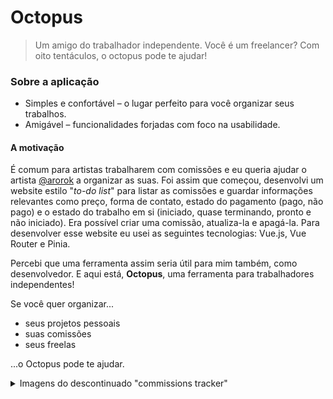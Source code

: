 # Octopus

> Um amigo do trabalhador independente. Você é um freelancer? Com oito tentáculos, o octopus pode te ajudar!

### Sobre a aplicação

- Simples e confortável – o lugar perfeito para você organizar seus trabalhos.
- Amigável – funcionalidades forjadas com foco na usabilidade.

#### A motivação

É comum para artistas trabalharem com comissões e eu queria ajudar o artista [@arorok](https://x.com/arorok_) a organizar as suas. Foi assim que começou, desenvolvi um website estilo "*to-do list*" para listar as comissões e guardar informações relevantes como preço, forma de contato, estado do pagamento (pago, não pago) e o estado do trabalho em si (iniciado, quase terminando, pronto e não iniciado). Era possível criar uma comissão, atualiza-la e apagá-la. Para desenvolver esse website eu usei as seguintes tecnologias: Vue.js, Vue Router e Pinia. 

Percebi que uma ferramenta assim seria útil para mim também, como desenvolvedor. E aqui está, **Octopus**, uma ferramenta para trabalhadores independentes!

Se você quer organizar...

- seus projetos pessoais
- suas comissões
- seus freelas

...o Octopus pode te ajudar.

<details>
<summary>Imagens do descontinuado "commissions tracker"</summary>
<br/>

![Página inicial](https://github.com/kauefraga/octopus/assets/88486000/b207ada9-5ff4-43f6-9b8d-ed3ad2791823)
![Lista de comissões](https://github.com/kauefraga/octopus/assets/88486000/d3cd73c4-318f-4b43-935f-00deb23f3c16)

</details>

